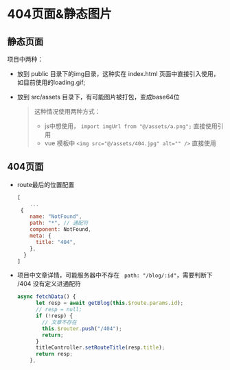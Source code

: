 # 404页面&静态图片
## 静态页面

项目中两种：

+ 放到 public 目录下的img目录，这种实在 index.html 页面中直接引入使用，如目前使用的loading.gif;

+ 放到 src/assets 目录下，有可能图片被打包，变成base64位

  > 这种情况使用两种方式：
  >
  > + js中想使用， `import imgUrl from "@/assets/a.png";` 直接使用引用
  > + vue 模板中 `<img src="@/assets/404.jpg" alt="" />` 直接使用

## 404页面

+ route最后的位置配置

  ```js
  [
      ...
   {
      name: "NotFound",
      path: "*", // 通配符
      component: NotFound,
      meta: {
        title: "404",
      },
    }
  ]
  ```

+ 项目中文章详情，可能服务器中不存在 ` path: "/blog/:id"`，需要判断下 /404 没有定义进通配符

  ```js
  async fetchData() {
        let resp = await getBlog(this.$route.params.id);
        // resp = null;
        if (!resp) {
          // 文章不存在
          this.$router.push("/404");
          return;
        }
        titleController.setRouteTitle(resp.title);
        return resp;
      },
  ```

  
